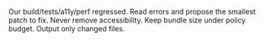 Our build/tests/a11y/perf regressed. Read errors and propose the smallest patch to fix.
Never remove accessibility. Keep bundle size under policy budget. Output only changed files.

